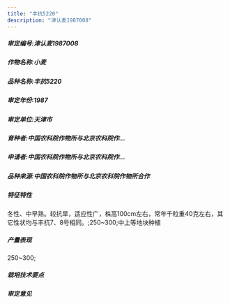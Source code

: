 ```yaml
---
title: "丰抗5220"
description: "津认麦1987008"
---
```

##### 审定编号:津认麦1987008

##### 作物名称:小麦

##### 品种名称:丰抗5220

##### 审定年份:1987

##### 审定单位:天津市

##### 育种者:中国农科院作物所与北京农科院作...

##### 申请者:中国农科院作物所与北京农科院作...

##### 品种来源:中国农科院作物所与北京农科院作物所合作

##### 特征特性
冬性、中早熟。较抗旱，适应性广，株高100cm左右，常年千粒重40克左右，其它性状均与丰抗7、8号相同。;250~300;中上等地块种植

##### 产量表现
250~300;

##### 栽培技术要点


##### 审定意见

